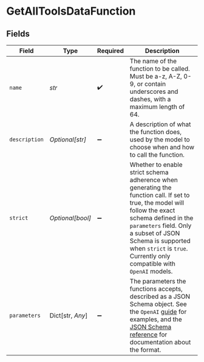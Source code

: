 # GetAllToolsDataFunction


## Fields

| Field                                                                                                                                                                                                                                                                                             | Type                                                                                                                                                                                                                                                                                              | Required                                                                                                                                                                                                                                                                                          | Description                                                                                                                                                                                                                                                                                       |
| ------------------------------------------------------------------------------------------------------------------------------------------------------------------------------------------------------------------------------------------------------------------------------------------------- | ------------------------------------------------------------------------------------------------------------------------------------------------------------------------------------------------------------------------------------------------------------------------------------------------- | ------------------------------------------------------------------------------------------------------------------------------------------------------------------------------------------------------------------------------------------------------------------------------------------------- | ------------------------------------------------------------------------------------------------------------------------------------------------------------------------------------------------------------------------------------------------------------------------------------------------- |
| `name`                                                                                                                                                                                                                                                                                            | *str*                                                                                                                                                                                                                                                                                             | :heavy_check_mark:                                                                                                                                                                                                                                                                                | The name of the function to be called. Must be a-z, A-Z, 0-9, or contain underscores and dashes, with a maximum length of 64.                                                                                                                                                                     |
| `description`                                                                                                                                                                                                                                                                                     | *Optional[str]*                                                                                                                                                                                                                                                                                   | :heavy_minus_sign:                                                                                                                                                                                                                                                                                | A description of what the function does, used by the model to choose when and how to call the function.                                                                                                                                                                                           |
| `strict`                                                                                                                                                                                                                                                                                          | *Optional[bool]*                                                                                                                                                                                                                                                                                  | :heavy_minus_sign:                                                                                                                                                                                                                                                                                | Whether to enable strict schema adherence when generating the function call. If set to true, the model will follow the exact schema defined in the `parameters` field. Only a subset of JSON Schema is supported when `strict` is `true`. Currently only compatible with `OpenAI` models.         |
| `parameters`                                                                                                                                                                                                                                                                                      | Dict[str, *Any*]                                                                                                                                                                                                                                                                                  | :heavy_minus_sign:                                                                                                                                                                                                                                                                                | The parameters the functions accepts, described as a JSON Schema object. See the `OpenAI` [guide](https://platform.openai.com/docs/guides/function-calling) for examples, and the [JSON Schema reference](https://json-schema.org/understanding-json-schema/) for documentation about the format. |